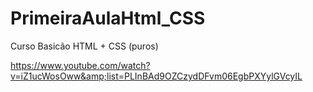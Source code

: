 # PrimeiraAulaHtml_CSS
Curso Basicão HTML + CSS (puros)

https://www.youtube.com/watch?v=iZ1ucWosOww&amp;list=PLInBAd9OZCzydDFvm06EgbPXYylGVcyIL
